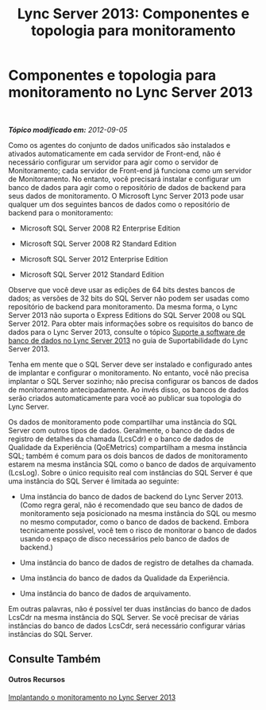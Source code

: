 ﻿---
title: 'Lync Server 2013: Componentes e topologia para monitoramento'
TOCTitle: Componentes e topologia para monitoramento
ms:assetid: c1bb36b0-1fb8-4d8e-9cc9-9bef740fe3c6
ms:mtpsurl: https://technet.microsoft.com/pt-br/library/Gg412952(v=OCS.15)
ms:contentKeyID: 49886393
ms.date: 05/19/2016
mtps_version: v=OCS.15
ms.translationtype: HT
---

# Componentes e topologia para monitoramento no Lync Server 2013

 

_**Tópico modificado em:** 2012-09-05_

Como os agentes do conjunto de dados unificados são instalados e ativados automaticamente em cada servidor de Front-end, não é necessário configurar um servidor para agir como o servidor de Monitoramento; cada servidor de Front-end já funciona como um servidor de Monitoramento. No entanto, você precisará instalar e configurar um banco de dados para agir como o repositório de dados de backend para seus dados de monitoramento. O Microsoft Lync Server 2013 pode usar qualquer um dos seguintes bancos de dados como o repositório de backend para o monitoramento:

  - Microsoft SQL Server 2008 R2 Enterprise Edition

  - Microsoft SQL Server 2008 R2 Standard Edition

  - Microsoft SQL Server 2012 Enterprise Edition

  - Microsoft SQL Server 2012 Standard Edition

Observe que você deve usar as edições de 64 bits destes bancos de dados; as versões de 32 bits do SQL Server não podem ser usadas como repositório de backend para monitoramento. Da mesma forma, o Lync Server 2013 não suporta o Express Editions do SQL Server 2008 ou SQL Server 2012. Para obter mais informações sobre os requisitos do banco de dados para o Lync Server 2013, consulte o tópico [Suporte a software de banco de dados no Lync Server 2013](lync-server-2013-database-software-support.md) no guia de Suportabilidade do Lync Server 2013.

Tenha em mente que o SQL Server deve ser instalado e configurado antes de implantar e configurar o monitoramento. No entanto, você não precisa implantar o SQL Server sozinho; não precisa configurar os bancos de dados de monitoramento antecipadamente. Ao invés disso, os bancos de dados serão criados automaticamente para você ao publicar sua topologia do Lync Server.

Os dados de monitoramento pode compartilhar uma instância do SQL Server com outros tipos de dados. Geralmente, o banco de dados de registro de detalhes da chamada (LcsCdr) e o banco de dados de Qualidade da Experiência (QoEMetrics) compartilham a mesma instância SQL; também é comum para os dois bancos de dados de monitoramento estarem na mesma instância SQL como o banco de dados de arquivamento (LcsLog). Sobre o único requisito real com instâncias do SQL Server é que uma instância do SQL Server é limitada ao seguinte:

  - Uma instância do banco de dados de backend do Lync Server 2013. (Como regra geral, não é recomendado que seu banco de dados de monitoramento seja posicionado na mesma instância do SQL ou mesmo no mesmo computador, como o banco de dados de backend. Embora tecnicamente possível, você tem o risco de monitorar o banco de dados usando o espaço de disco necessários pelo banco de dados de backend.)

  - Uma instância do banco de dados de registro de detalhes da chamada.

  - Uma instância do banco de dados da Qualidade da Experiência.

  - Uma instância do banco de dados de arquivamento.

Em outras palavras, não é possível ter duas instâncias do banco de dados LcsCdr na mesma instância do SQL Server. Se você precisar de várias instâncias do banco de dados LcsCdr, será necessário configurar várias instâncias do SQL Server.

## Consulte Também

#### Outros Recursos

[Implantando o monitoramento no Lync Server 2013](lync-server-2013-deploying-monitoring.md)

